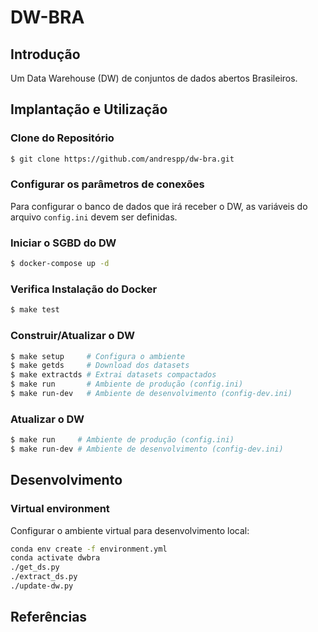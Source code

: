 DW-BRA
======

## Introdução

Um Data Warehouse (DW) de conjuntos de dados abertos Brasileiros.

## Implantação e Utilização

### Clone do Repositório

```bash
$ git clone https://github.com/andrespp/dw-bra.git
```

### Configurar os parâmetros de conexões

Para configurar o banco de dados que irá receber o DW, as variáveis do arquivo
`config.ini` devem ser definidas.

### Iniciar o SGBD do DW

```bash
$ docker-compose up -d
```

### Verifica Instalação do Docker

```bash
$ make test
```

### Construir/Atualizar o DW

```bash
$ make setup     # Configura o ambiente
$ make getds     # Download dos datasets
$ make extractds # Extrai datasets compactados
$ make run       # Ambiente de produção (config.ini)
$ make run-dev   # Ambiente de desenvolvimento (config-dev.ini)
```

### Atualizar o DW


```bash
$ make run     # Ambiente de produção (config.ini)
$ make run-dev # Ambiente de desenvolvimento (config-dev.ini)
```

## Desenvolvimento

### Virtual environment

Configurar o ambiente virtual para desenvolvimento local:

```bash
conda env create -f environment.yml
conda activate dwbra
./get_ds.py
./extract_ds.py
./update-dw.py
```

## Referências
